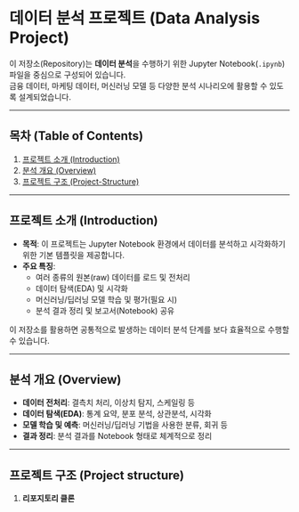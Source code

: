 # 데이터 분석 프로젝트 (Data Analysis Project)

이 저장소(Repository)는 **데이터 분석**을 수행하기 위한 Jupyter Notebook(`.ipynb`) 파일을 중심으로 구성되어 있습니다.  
금융 데이터, 마케팅 데이터, 머신러닝 모델 등 다양한 분석 시나리오에 활용할 수 있도록 설계되었습니다.


---

## 목차 (Table of Contents)

1. [프로젝트 소개 (Introduction)](#프로젝트-소개-introduction)  
2. [분석 개요 (Overview)](#분석-개요-overview)  
3. [프로젝트 구조 (Project-Structure)](#프로젝트-구조-project-structure)  


---

## 프로젝트 소개 (Introduction)

- **목적**: 이 프로젝트는 Jupyter Notebook 환경에서 데이터를 분석하고 시각화하기 위한 기본 템플릿을 제공합니다.  
- **주요 특징**:
  - 여러 종류의 원본(raw) 데이터를 로드 및 전처리  
  - 데이터 탐색(EDA) 및 시각화  
  - 머신러닝/딥러닝 모델 학습 및 평가(필요 시)  
  - 분석 결과 정리 및 보고서(Notebook) 공유  

이 저장소를 활용하면 공통적으로 발생하는 데이터 분석 단계를 보다 효율적으로 수행할 수 있습니다.

---

## 분석 개요 (Overview)

- **데이터 전처리**: 결측치 처리, 이상치 탐지, 스케일링 등  
- **데이터 탐색(EDA)**: 통계 요약, 분포 분석, 상관분석, 시각화  
- **모델 학습 및 예측**: 머신러닝/딥러닝 기법을 사용한 분류, 회귀 등  
- **결과 정리**: 분석 결과를 Notebook 형태로 체계적으로 정리  

---

## 프로젝트 구조 (Project structure)

1. **리포지토리 클론**  
   ```bash

